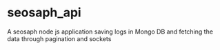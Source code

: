 # seosaph_api
A seosaph node js application saving logs in Mongo DB and fetching the data through pagination and sockets
